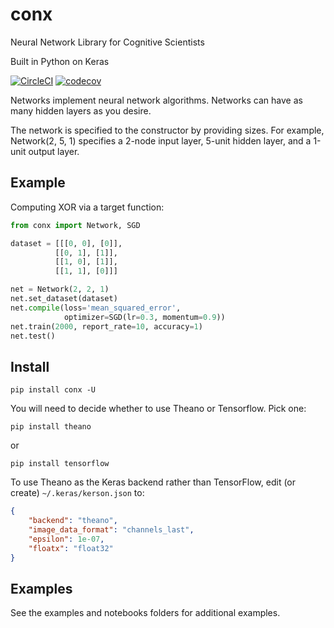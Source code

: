 # conx

Neural Network Library for Cognitive Scientists

Built in Python on Keras

[![CircleCI](https://circleci.com/gh/Calysto/conx/tree/master.svg?style=svg)](https://circleci.com/gh/Calysto/conx/tree/master) [![codecov](https://codecov.io/gh/Calysto/conx/branch/master/graph/badge.svg)](https://codecov.io/gh/Calysto/conx)

Networks implement neural network algorithms. Networks can have as many hidden layers as you desire.

The network is specified to the constructor by providing sizes. For example, Network(2, 5, 1) specifies a 2-node input layer, 5-unit hidden layer, and a 1-unit output layer.

## Example

Computing XOR via a target function:

```python
from conx import Network, SGD

dataset = [[[0, 0], [0]],
          [[0, 1], [1]],
          [[1, 0], [1]],
          [[1, 1], [0]]]

net = Network(2, 2, 1)
net.set_dataset(dataset)
net.compile(loss='mean_squared_error',
            optimizer=SGD(lr=0.3, momentum=0.9))
net.train(2000, report_rate=10, accuracy=1)
net.test()
```

## Install

```shell
pip install conx -U
```

You will need to decide whether to use Theano or Tensorflow. Pick one:

```shell
pip install theano
```

or

```shell
pip install tensorflow
```

To use Theano as the Keras backend rather than TensorFlow, edit (or create) `~/.keras/kerson.json` to:

```json
{
    "backend": "theano",
    "image_data_format": "channels_last",
    "epsilon": 1e-07,
    "floatx": "float32"
}
```

## Examples

See the examples and notebooks folders for additional examples.

